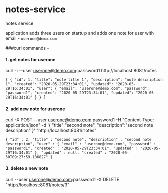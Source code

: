 # notes-service
notes service

application adds three users on startup and adds one note for user with email - `userone@demo.com`

###curl commands - 

#### 1. get notes for userone 
curl -i --user userone@demo.com:password1 http://localhost:8081/notes 

`[
   {
     "id": 1,
     "title": "note title 1",
     "description": "note description 1",
     "created": "2020-05-29T23:34:01",
     "updated": "2020-05-29T16:34:01",
     "user": {
       "email": "userone@demo.com",
       "password": "password1",
       "created": "2020-05-29T23:34:01",
       "updated": "2020-05-29T16:34:01"
     }
   }
 ]`
 
 #### 2. add new note for userone 
 curl -X POST --user userone@demo.com:password1 -H "Content-Type: application/json" -d '{
         "title":"second note",
         "description":"second note description"
  }' "http://localhost:8081/notes"
  
  `{
      "id" : 2,
      "title" : "second note",
      "description" : "second note description",
      "user" : {
         "email" : "userone@demo.com",
         "password" : "password1",
         "created" : "2020-05-29T23:34:01",
         "updated" : "2020-05-29T16:34:01"
      },
      "updated" : null,
      "created" : "2020-05-30T09:27:59.106827"
   }`

#### 3. delete a new note   
curl --user userone@demo.com:password1 -X DELETE "http://localhost:8081/notes/3"
